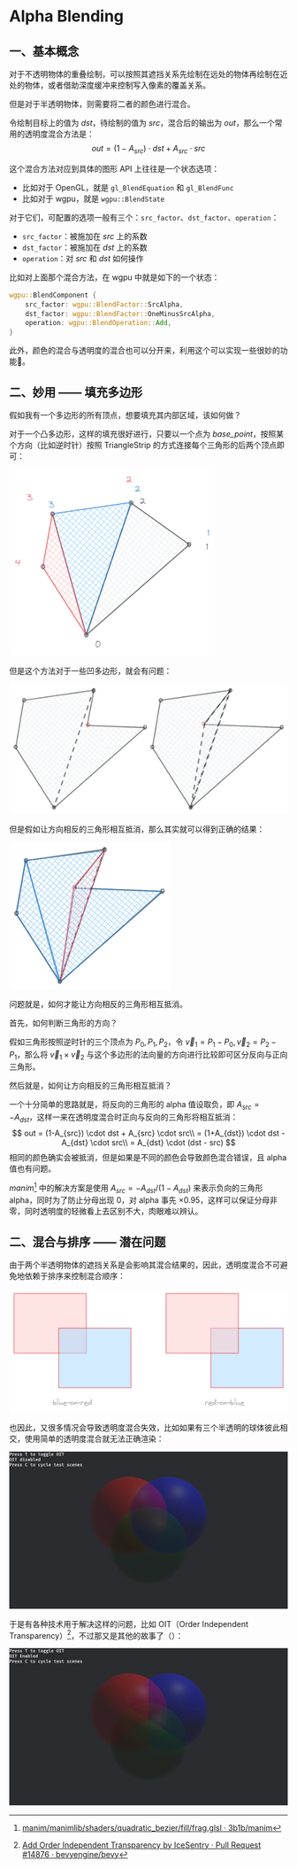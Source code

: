 # Alpha Blending

## 一、基本概念

对于不透明物体的重叠绘制，可以按照其遮挡关系先绘制在远处的物体再绘制在近处的物体，或者借助深度缓冲来控制写入像素的覆盖关系。

但是对于半透明物体，则需要将二者的颜色进行混合。

令绘制目标上的值为 $dst$，待绘制的值为 $src$，混合后的输出为 $out$，那么一个常用的透明度混合方法是：
$$
out = (1 - A_{src}) \cdot dst + A_{src} \cdot src
$$

这个混合方法对应到具体的图形 API 上往往是一个状态选项：

- 比如对于 OpenGL，就是 `gl_BlendEquation` 和 `gl_BlendFunc`
- 比如对于 wgpu，就是 `wgpu::BlendState`

对于它们，可配置的选项一般有三个：`src_factor`、`dst_factor`、`operation`：

- `src_factor`：被施加在 $src$ 上的系数
- `dst_factor`：被施加在 $dst$ 上的系数
- `operation`：对 $src$ 和 $dst$ 如何操作

比如对上面那个混合方法，在 wgpu 中就是如下的一个状态：

```rust
wgpu::BlendComponent {
    src_factor: wgpu::BlendFactor::SrcAlpha,
    dst_factor: wgpu::BlendFactor::OneMinusSrcAlpha,
    operation: wgpu::BlendOperation::Add,
}
```

此外，颜色的混合与透明度的混合也可以分开来，利用这个可以实现一些很妙的功能🥰。

## 二、妙用 —— 填充多边形

假如我有一个多边形的所有顶点，想要填充其内部区域，该如何做？

对于一个凸多边形，这样的填充很好进行，只要以一个点为 *base_point*，按照某个方向（比如逆时针）按照 TriangleStrip 的方式连接每个三角形的后两个顶点即可：

![image-20241122193239489](./assets/image-20241122193239489.png)

但是这个方法对于一些凹多边形，就会有问题：

![image-20241122194333243](./assets/image-20241122194333243.png)

但是假如让方向相反的三角形相互抵消，那么其实就可以得到正确的结果：

![image-20241122194358700](./assets/image-20241122194358700-1733042531119-9.png)

问题就是，如何才能让方向相反的三角形相互抵消。

首先，如何判断三角形的方向？

假如三角形按照逆时针的三个顶点为 $P_0, P_1, P_2$，令 $\vec{v}_1 = P_1 - P_0, \vec{v}_2 = P_2 - P_1$，那么将 $\vec{v}_1 \times \vec{v}_2$ 与这个多边形的法向量的方向进行比较即可区分反向与正向三角形。

然后就是，如何让方向相反的三角形相互抵消？

一个十分简单的思路就是，将反向的三角形的 alpha 值设取负，即 $A_{src} = - A_{dst}$，这样一来在透明度混合时正向与反向的三角形将相互抵消：
$$
out
= (1-A_{src}) \cdot dst +  A_{src} \cdot src\\
= (1+A_{dst}) \cdot dst - A_{dst} \cdot src\\
= A_{dst} \cdot (dst - src)
$$
相同的颜色确实会被抵消，但是如果是不同的颜色会导致颜色混合错误，且 alpha 值也有问题。

*manim*[^1] 中的解决方案是使用 $A_{src} = - A_{dst} / (1-A_{dst})$ 来表示负向的三角形 alpha，同时为了防止分母出现 0，对 alpha 事先 $\times 0.95$，这样可以保证分母非零，同时透明度的轻微看上去区别不大，肉眼难以辨认。

## 二、混合与排序 —— 潜在问题


由于两个半透明物体的遮挡关系是会影响其混合结果的，因此，透明度混合不可避免地依赖于排序来控制混合顺序：

![image-20241201161153994](./assets/image-20241201161153994.png)

也因此，又很多情况会导致透明度混合失效，比如如果有三个半透明的球体彼此相交，使用简单的透明度混合就无法正确渲染：

![oit-disabled](./assets/oit-disabled.png)

于是有各种技术用于解决这样的问题，比如 OIT（Order Independent Transparency）[^2]，不过那又是其他的故事了（）：

![oit-enabled](./assets/oit-enabled.png)

[^1]: [manim/manimlib/shaders/quadratic_bezier/fill/frag.glsl · 3b1b/manim](https://github.com/3b1b/manim/blob/8239f1bf3510cd327c58d470b3808b5f4ce33720/manimlib/shaders/quadratic_bezier/fill/frag.glsl#L33)
[^2]: [Add Order Independent Transparency by IceSentry · Pull Request #14876 · bevyengine/bevy](https://github.com/bevyengine/bevy/pull/14876)